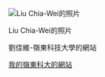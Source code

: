 
<!DOCTYPE html>

<html>

<head>

<meta content="text/html; charset=UTF-8" http-equiv="content-type">

<title>劉佳維-嶺東</title>

</head>

<body>

<p><img title="Liu Chia-Wei" alt="Liu Chia-Wei的照片" src="file:///C:\Users\user\Desktop\IMG_770146211547708.jpeg"></p>

<p>Liu Chia-Wei的照片</p>

<p>劉佳維-嶺東科技大學的網站</p>

<p> <a target="_blank" title="my-嶺東科大的網站" href="http://www.admin.ltu.edu.tw/Home/Index?gpid=142">

我的嶺東科大的網站</a> </p>

</body>

</html>
